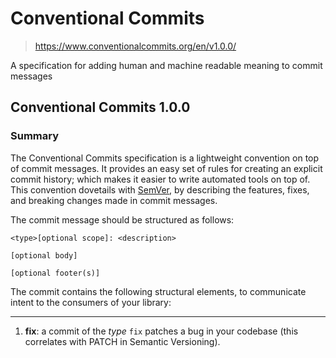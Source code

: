 # Conventional Commits

> <https://www.conventionalcommits.org/en/v1.0.0/>

A specification for adding human and machine readable meaning to commit messages

## Conventional Commits 1.0.0

### Summary

The Conventional Commits specification is a lightweight convention on top of
commit messages. It provides an easy set of rules for creating an explicit
commit history; which makes it easier to write automated tools on top of. This
convention dovetails with [SemVer](http://semver.org/), by describing the
features, fixes, and breaking changes made in commit messages.

The commit message should be structured as follows:

```git
<type>[optional scope]: <description>

[optional body]

[optional footer(s)]
```

The commit contains the following structural elements, to communicate intent to
the consumers of your library:

---

1. **fix**: a commit of the *type* `fix` patches a bug in your codebase (this correlates with PATCH in Semantic Versioning).
